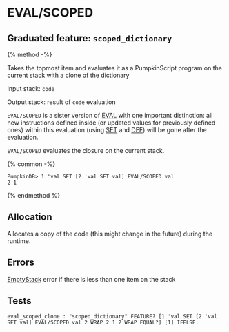 # EVAL/SCOPED

## Graduated feature: `scoped_dictionary`

{% method -%}

Takes the topmost item and evaluates it as a PumpkinScript
program on the current stack with a clone of the dictionary

Input stack: `code`

Output stack: result of `code` evaluation

`EVAL/SCOPED` is a sister version of [EVAL](../EVAL.md) with
one important distinction: all new instructions defined inside
(or updated values for previously defined ones) within this
evaluation (using [SET](../SET.md) and [DEF](../DEF.md)) will be
gone after the evaluation.  

`EVAL/SCOPED` evaluates the closure on the current stack.

{% common -%}

```
PumpkinDB> 1 'val SET [2 'val SET val] EVAL/SCOPED val
2 1
```

{% endmethod %}

## Allocation

Allocates a copy of the code (this might change in the future)
during the runtime.

## Errors

[EmptyStack](./ERRORS/EmptyStack.md) error if there is less than one item on the stack

## Tests

```test
eval_scoped_clone : "scoped_dictionary" FEATURE? [1 'val SET [2 'val SET val] EVAL/SCOPED val 2 WRAP 2 1 2 WRAP EQUAL?] [1] IFELSE.
```
